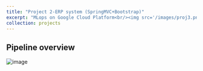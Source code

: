 ```yaml
---
title: "Project 2-ERP system (SpringMVC+Bootstrap)"
excerpt: "MLops on Google Cloud Platform<br/><img src='/images/proj3.png'>"
collection: projects
---
```


## Pipeline overview
![image](https://user-images.githubusercontent.com/44923423/179956173-2e681a3d-c423-4d5d-a322-8527cb4e97fa.png)
